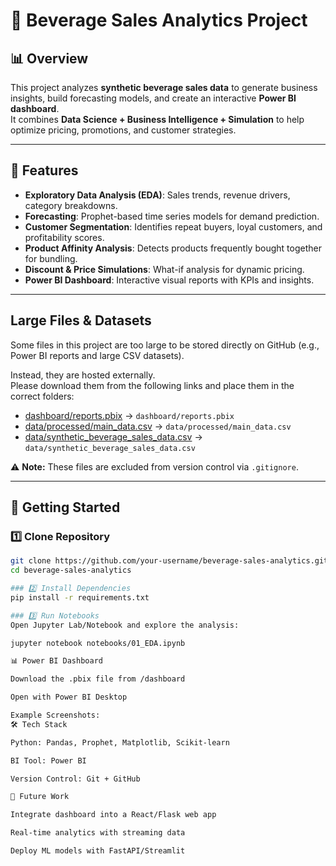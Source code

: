 # 🍹 Beverage Sales Analytics Project

## 📊 Overview
This project analyzes **synthetic beverage sales data** to generate business insights, build forecasting models, and create an interactive **Power BI dashboard**.  
It combines **Data Science + Business Intelligence + Simulation** to help optimize pricing, promotions, and customer strategies.

---

## 🔑 Features
- **Exploratory Data Analysis (EDA)**: Sales trends, revenue drivers, category breakdowns.
- **Forecasting**: Prophet-based time series models for demand prediction.
- **Customer Segmentation**: Identifies repeat buyers, loyal customers, and profitability scores.
- **Product Affinity Analysis**: Detects products frequently bought together for bundling.
- **Discount & Price Simulations**: What-if analysis for dynamic pricing.
- **Power BI Dashboard**: Interactive visual reports with KPIs and insights.

---

## Large Files & Datasets

Some files in this project are too large to be stored directly on GitHub 
(e.g., Power BI reports and large CSV datasets). 

Instead, they are hosted externally.  
Please download them from the following links and place them in the correct folders:

- [dashboard/reports.pbix](https://drive.google.com/your-link-here) → `dashboard/reports.pbix`
- [data/processed/main_data.csv](https://drive.google.com/your-link-here) → `data/processed/main_data.csv`
- [data/synthetic_beverage_sales_data.csv](https://drive.google.com/your-link-here) → `data/synthetic_beverage_sales_data.csv`

⚠️ **Note:** These files are excluded from version control via `.gitignore`.

---

## 🚀 Getting Started
### 1️⃣ Clone Repository
```bash
git clone https://github.com/your-username/beverage-sales-analytics.git
cd beverage-sales-analytics

### 2️⃣ Install Dependencies
pip install -r requirements.txt

### 3️⃣ Run Notebooks
Open Jupyter Lab/Notebook and explore the analysis:

jupyter notebook notebooks/01_EDA.ipynb

📊 Power BI Dashboard

Download the .pbix file from /dashboard

Open with Power BI Desktop

Example Screenshots:
🛠️ Tech Stack

Python: Pandas, Prophet, Matplotlib, Scikit-learn

BI Tool: Power BI

Version Control: Git + GitHub

📌 Future Work

Integrate dashboard into a React/Flask web app

Real-time analytics with streaming data

Deploy ML models with FastAPI/Streamlit
